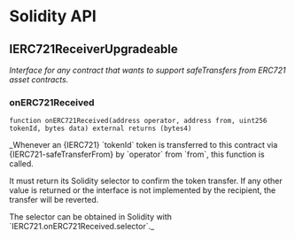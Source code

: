 # Solidity API

## IERC721ReceiverUpgradeable

_Interface for any contract that wants to support safeTransfers
from ERC721 asset contracts._

### onERC721Received

```solidity
function onERC721Received(address operator, address from, uint256 tokenId, bytes data) external returns (bytes4)
```

_Whenever an {IERC721} &#x60;tokenId&#x60; token is transferred to this contract via {IERC721-safeTransferFrom}
by &#x60;operator&#x60; from &#x60;from&#x60;, this function is called.

It must return its Solidity selector to confirm the token transfer.
If any other value is returned or the interface is not implemented by the recipient, the transfer will be reverted.

The selector can be obtained in Solidity with &#x60;IERC721.onERC721Received.selector&#x60;._

